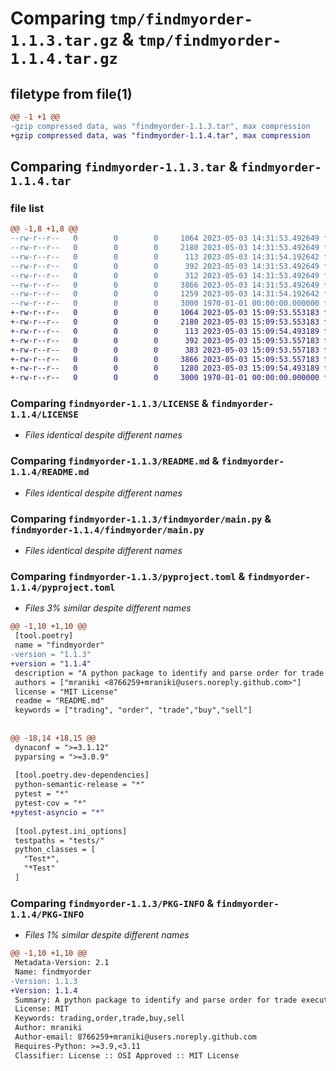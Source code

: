# Comparing `tmp/findmyorder-1.1.3.tar.gz` & `tmp/findmyorder-1.1.4.tar.gz`

## filetype from file(1)

```diff
@@ -1 +1 @@
-gzip compressed data, was "findmyorder-1.1.3.tar", max compression
+gzip compressed data, was "findmyorder-1.1.4.tar", max compression
```

## Comparing `findmyorder-1.1.3.tar` & `findmyorder-1.1.4.tar`

### file list

```diff
@@ -1,8 +1,8 @@
--rw-r--r--   0        0        0     1064 2023-05-03 14:31:53.492649 findmyorder-1.1.3/LICENSE
--rw-r--r--   0        0        0     2180 2023-05-03 14:31:53.492649 findmyorder-1.1.3/README.md
--rw-r--r--   0        0        0      113 2023-05-03 14:31:54.192642 findmyorder-1.1.3/findmyorder/__init__.py
--rw-r--r--   0        0        0      392 2023-05-03 14:31:53.492649 findmyorder-1.1.3/findmyorder/config.py
--rw-r--r--   0        0        0      312 2023-05-03 14:31:53.492649 findmyorder-1.1.3/findmyorder/default_settings.toml
--rw-r--r--   0        0        0     3866 2023-05-03 14:31:53.492649 findmyorder-1.1.3/findmyorder/main.py
--rw-r--r--   0        0        0     1259 2023-05-03 14:31:54.192642 findmyorder-1.1.3/pyproject.toml
--rw-r--r--   0        0        0     3000 1970-01-01 00:00:00.000000 findmyorder-1.1.3/PKG-INFO
+-rw-r--r--   0        0        0     1064 2023-05-03 15:09:53.553183 findmyorder-1.1.4/LICENSE
+-rw-r--r--   0        0        0     2180 2023-05-03 15:09:53.553183 findmyorder-1.1.4/README.md
+-rw-r--r--   0        0        0      113 2023-05-03 15:09:54.493189 findmyorder-1.1.4/findmyorder/__init__.py
+-rw-r--r--   0        0        0      392 2023-05-03 15:09:53.557183 findmyorder-1.1.4/findmyorder/config.py
+-rw-r--r--   0        0        0      383 2023-05-03 15:09:53.557183 findmyorder-1.1.4/findmyorder/default_settings.toml
+-rw-r--r--   0        0        0     3866 2023-05-03 15:09:53.557183 findmyorder-1.1.4/findmyorder/main.py
+-rw-r--r--   0        0        0     1280 2023-05-03 15:09:54.493189 findmyorder-1.1.4/pyproject.toml
+-rw-r--r--   0        0        0     3000 1970-01-01 00:00:00.000000 findmyorder-1.1.4/PKG-INFO
```

### Comparing `findmyorder-1.1.3/LICENSE` & `findmyorder-1.1.4/LICENSE`

 * *Files identical despite different names*

### Comparing `findmyorder-1.1.3/README.md` & `findmyorder-1.1.4/README.md`

 * *Files identical despite different names*

### Comparing `findmyorder-1.1.3/findmyorder/main.py` & `findmyorder-1.1.4/findmyorder/main.py`

 * *Files identical despite different names*

### Comparing `findmyorder-1.1.3/pyproject.toml` & `findmyorder-1.1.4/pyproject.toml`

 * *Files 3% similar despite different names*

```diff
@@ -1,10 +1,10 @@
 [tool.poetry]
 name = "findmyorder"
-version = "1.1.3"
+version = "1.1.4"
 description = "A python package to identify and parse order for trade execution."
 authors = ["mraniki <8766259+mraniki@users.noreply.github.com>"]
 license = "MIT License"
 readme = "README.md"
 keywords = ["trading", "order", "trade","buy","sell"]
 
 
@@ -18,14 +18,15 @@
 dynaconf = ">=3.1.12"
 pyparsing = ">=3.0.9"
 
 [tool.poetry.dev-dependencies]
 python-semantic-release = "*"
 pytest = "*"
 pytest-cov = "*"
+pytest-asyncio = "*"
 
 [tool.pytest.ini_options]
 testpaths = "tests/"
 python_classes = [
   "Test*",
   "*Test"
 ]
```

### Comparing `findmyorder-1.1.3/PKG-INFO` & `findmyorder-1.1.4/PKG-INFO`

 * *Files 1% similar despite different names*

```diff
@@ -1,10 +1,10 @@
 Metadata-Version: 2.1
 Name: findmyorder
-Version: 1.1.3
+Version: 1.1.4
 Summary: A python package to identify and parse order for trade execution.
 License: MIT
 Keywords: trading,order,trade,buy,sell
 Author: mraniki
 Author-email: 8766259+mraniki@users.noreply.github.com
 Requires-Python: >=3.9,<3.11
 Classifier: License :: OSI Approved :: MIT License
```

